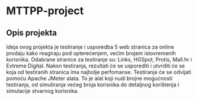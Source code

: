 # MTTPP-project

## Opis projekta

Ideja ovog projekta je testiranje i usporedba 5 web stranica za online prodaju kako reagiraju pod opterećenjem, većim brojem istovremenih korisnika. Odabrane stranice za testiranje su: Links, HGSpot, Protis, Mall.hr i Extreme Digital. Nakon testiranja, rezultati će se usporediti i utvrditi će se koja od testiranih stranica ima najbolje perfomanse. Testiranje će se odvijati pomoću Apache JMeter alata. To je alat koji nudi brojne mogućnosti testiranja, od simuliranja većeg broja korisnika do detaljnog korištenja i simulacije stvarnog korisnika.
